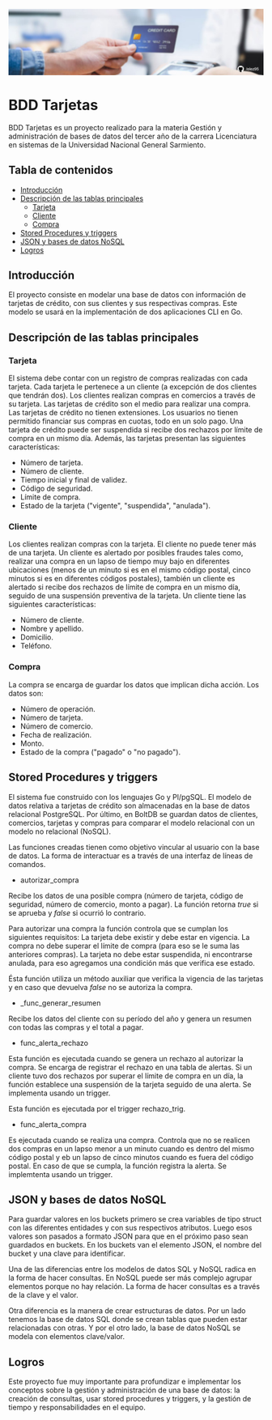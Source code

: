 ![Header](Imagenes-readme/header-tarjetas.jpg)

# BDD Tarjetas

BDD Tarjetas es un proyecto realizado para la materia Gestión y administración de bases de datos del tercer año de la carrera Licenciatura en sistemas de la Universidad Nacional General Sarmiento.

## Tabla de contenidos

- [Introducción](#introducción)
- [Descripción de las tablas principales](#descripción-de-las-tablas-principales)
  - [Tarjeta](#tarjeta)
  - [Cliente](#cliente)
  - [Compra](#compra) 
- [Stored Procedures y triggers](#stored-procedures-y-triggers)
- [JSON y bases de datos NoSQL](#json-y-bases-de-datos-nosql)
- [Logros](#logros)


## Introducción

El proyecto consiste en modelar una base de datos con información de tarjetas de crédito, con sus clientes y sus respectivas compras. Este modelo se usará en la implementación de dos aplicaciones CLI en Go.

## Descripción de las tablas principales

### Tarjeta

El sistema debe contar con un registro de compras realizadas con cada tarjeta. Cada tarjeta le pertenece a un cliente (a excepción de dos clientes que tendrán dos). Los clientes realizan compras en comercios a través de su tarjeta. Las tarjetas de crédito son el medio para realizar una compra. Las tarjetas de crédito no tienen extensiones. Los usuarios no tienen permitido financiar sus compras en cuotas, todo en un solo pago. Una tarjeta de crédito puede ser suspendida si recibe dos rechazos por límite de compra en un mismo día. Además, las tarjetas presentan las siguientes características:

- Número de tarjeta.
- Número de cliente.
- Tiempo inicial y final de validez.
- Código de seguridad.
- Límite de compra.
- Estado de la tarjeta ("vigente", "suspendida", "anulada").

### Cliente

Los clientes realizan compras con la tarjeta. El cliente no puede tener más de una tarjeta. Un cliente es alertado por posibles fraudes tales como, realizar una compra en un lapso de tiempo muy bajo en diferentes ubicaciones (menos de un minuto si es en el mismo código postal, cinco minutos si es en diferentes códigos postales), también un cliente es alertado si recibe dos rechazos de límite de compra en un mismo día, seguido de una suspensión preventiva de la tarjeta. Un cliente tiene las siguientes características:

- Número de cliente.
- Nombre y apellido.
- Domicilio.
- Teléfono.

### Compra

La compra se encarga de guardar los datos que implican dicha acción. Los datos son:

- Número de operación.
- Número de tarjeta.
- Número de comercio.
- Fecha de realización.
- Monto.
- Estado de la compra ("pagado" o "no pagado").

## Stored Procedures y triggers

El sistema fue construido con los lenguajes Go y Pl/pgSQL. El modelo de datos relativa a tarjetas de crédito son almacenadas en la base de datos relacional PostgreSQL. Por último, en BoltDB se guardan datos de clientes, comercios, tarjetas y compras para comparar el modelo relacional con un modelo no relacional (NoSQL).

Las funciones creadas tienen como objetivo vincular al usuario con la base de datos. La forma de interactuar es a través de una interfaz de líneas de comandos.

- autorizar_compra

Recibe los datos de una posible compra (número de tarjeta, código de seguridad, número de comercio, monto a pagar). La función retorna <i>true</i> si se aprueba y <i>false</i> si ocurrió lo contrario.

Para autorizar una compra la función controla que se cumplan los siguientes requisitos: La tarjeta debe existir y debe estar en vigencia. La compra no debe superar el límite de compra (para eso se le suma las anteriores compras). La tarjeta no debe estar suspendida, ni encontrarse anulada, para eso agregamos una condición más que verifica ese estado.

Ésta función utiliza un método auxiliar que verifica la vigencia de las tarjetas y en caso que devuelva <i>false</i> no se autoriza la compra.

- _func_generar_resumen

Recibe los datos del cliente con su período del año y genera un resumen con todas las compras y el total a pagar.

- func_alerta_rechazo

Esta función es ejecutada cuando se genera un rechazo al autorizar la compra. Se encarga de registrar el rechazo en una tabla de alertas. Si un cliente tuvo dos rechazos por superar el límite de compra en un día, la función establece una suspensión de la tarjeta seguido de una alerta. Se implementa usando un trigger.

Esta función es ejecutada por el trigger rechazo_trig.

- func_alerta_compra

Es ejecutada cuando se realiza una compra. Controla que no se realicen dos compras en un lapso menor a un minuto cuando es dentro del mismo código postal y eb un lapso de cinco minutos cuando es fuera del código postal. En caso de que se cumpla, la función registra la alerta. Se implemtenta usando un trigger.

## JSON y bases de datos NoSQL

Para guardar valores en los buckets primero se crea variables de tipo struct con las diferentes entidades y con sus respectivos atributos. Luego esos valores son pasados a formato JSON para que en el próximo paso sean guardados en buckets. En los buckets van el elemento JSON, el nombre del bucket y una clave para identificar.

Una de las diferencias entre los modelos de datos SQL y NoSQL radica en la forma de hacer consultas. En NoSQL puede ser más complejo agrupar elementos porque no hay relación. La forma de hacer consultas es a través de la clave y el valor.

Otra diferencia es la manera de crear estructuras de datos. Por un lado tenemos la base de datos SQL donde se crean tablas que pueden estar relacionadas con otras. Y por el otro lado, la base de datos NoSQL se modela con elementos clave/valor.

## Logros

Este proyecto fue muy importante para profundizar e implementar los conceptos sobre la gestión y administración de una base de datos: la creación de consultas, usar stored procedures y triggers, y la gestión de tiempo y responsabilidades en el equipo.
